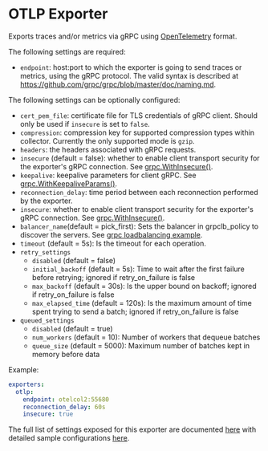 # OTLP Exporter

Exports traces and/or metrics via gRPC using
[OpenTelemetry](https://opentelemetry.io/) format.

The following settings are required:

- `endpoint`: host:port to which the exporter is going to send traces or
  metrics, using the gRPC protocol. The valid syntax is described at
  https://github.com/grpc/grpc/blob/master/doc/naming.md.

The following settings can be optionally configured:

- `cert_pem_file`: certificate file for TLS credentials of gRPC client. Should
  only be used if `insecure` is set to `false`.
- `compression`: compression key for supported compression types within
  collector. Currently the only supported mode is `gzip`.
- `headers`: the headers associated with gRPC requests.
- `insecure` (default = false): whether to enable client transport security for
  the exporter's gRPC connection. See
  [grpc.WithInsecure()](https://godoc.org/google.golang.org/grpc#WithInsecure).
- `keepalive`: keepalive parameters for client gRPC. See
  [grpc.WithKeepaliveParams()](https://godoc.org/google.golang.org/grpc#WithKeepaliveParams).
- `reconnection_delay`: time period between each reconnection performed by the
  exporter.
- `insecure`: whether to enable client transport security for the exporter's
  gRPC connection. See
  [grpc.WithInsecure()](https://godoc.org/google.golang.org/grpc#WithInsecure).
- `balancer_name`(default = pick_first): Sets the balancer in grpclb_policy to discover the servers.
See [grpc loadbalancing example](https://github.com/grpc/grpc-go/blob/master/examples/features/load_balancing/README.md).
- `timeout` (default = 5s): Is the timeout for each operation.
- `retry_settings`
  - `disabled` (default = false)
  - `initial_backoff` (default = 5s): Time to wait after the first failure before retrying; ignored if retry_on_failure is false
  - `max_backoff` (default = 30s): Is the upper bound on backoff; ignored if retry_on_failure is false
  - `max_elapsed_time` (default = 120s): Is the maximum amount of time spent trying to send a batch; ignored if retry_on_failure is false
- `queued_settings`
  - `disabled` (default = true)
  - `num_workers` (default = 10): Number of workers that dequeue batches
  - `queue_size` (default = 5000): Maximum number of batches kept in memory before data

Example:

```yaml
exporters:
  otlp:
    endpoint: otelcol2:55680
    reconnection_delay: 60s
    insecure: true
```

The full list of settings exposed for this exporter are documented [here](./config.go)
with detailed sample configurations [here](./testdata/config.yaml).
